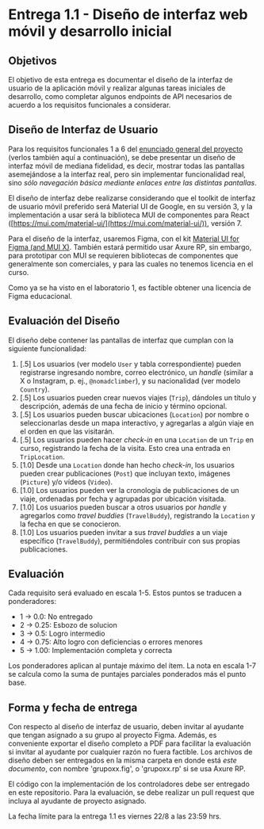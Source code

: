 # Entrega 1.1 - Diseño de interfaz web móvil y desarrollo inicial

## Objetivos

El objetivo de esta entrega es documentar el diseño de la interfaz de usuario de la aplicación móvil y realizar algunas tareas iniciales de desarrollo, como completar algunos endpoints de API necesarios de acuerdo a los requisitos funcionales a considerar.

## Diseño de Interfaz de Usuario

Para los requisitos funcionales 1 a 6 del [enunciado general del proyecto](../../README.md) (verlos también aquí a continuación), se debe presentar un diseño de interfaz móvil de mediana fidelidad, es decir, mostrar todas las pantallas asemejándose a la interfaz real, pero sin implementar funcionalidad real, sino _sólo navegación básica mediante enlaces entre las distintas pantallas_.

El diseño de interfaz debe realizarse considerando que el toolkit de interfaz de usuario móvil preferido será Material UI de Google, en su versión 3, y la implementación a usar será la biblioteca MUI de componentes para React ([https://mui.com/material-ui/](https://mui.com/material-ui/)), versión 7.

Para el diseño de la interfaz, usaremos Figma, con el kit [Material UI for Figma (and MUI X)](https://www.figma.com/community/file/912837788133317724/material-ui-for-figma-and-mui-x). También estará permitido usar Axure RP, sin embargo, para prototipar con MUI se requieren bibliotecas de componentes que generalmente son comerciales, y para las cuales no tenemos licencia en el curso.

Como ya se ha visto en el laboratorio 1, es factible obtener una licencia de Figma educacional.

## Evaluación del Diseño

El diseño debe contener las pantallas de interfaz que cumplan con la siguiente funcionalidad:

1. [.5] Los usuarios (ver modelo `User` y tabla correspondiente) pueden registrarse ingresando nombre, correo electrónico, un *handle* (similar a X o Instagram, p. ej., `@nomadclimber`), y su nacionalidad (ver modelo `Country`).
2. [.5] Los usuarios pueden crear nuevos viajes (`Trip`), dándoles un título y descripción, además de una fecha de inicio y término opcional.
3. [.5] Los usuarios pueden buscar ubicaciones (`Location`) por nombre o seleccionarlas desde un mapa interactivo, y agregarlas a algún viaje en el orden en que las visitarán.
4. [.5] Los usuarios pueden hacer *check-in* en una `Location` de un `Trip` en curso, registrando la fecha de la visita. Esto crea una entrada en `TripLocation`.
5. [1.0] Desde una `Location` donde han hecho *check-in*, los usuarios pueden crear publicaciones (`Post`) que incluyan texto, imágenes (`Picture`) y/o vídeos (`Video`).
6. [1.0] Los usuarios pueden ver la cronología de publicaciones de un viaje, ordenadas por fecha y agrupadas por ubicación visitada.
7. [1.0] Los usuarios pueden buscar a otros usuarios por *handle* y agregarlos como *travel buddies* (`TravelBuddy`), registrando la `Location` y la fecha en que se conocieron.
8. [1.0] Los usuarios pueden invitar a sus *travel buddies* a un viaje específico (`TravelBuddy`), permitiéndoles contribuir con sus propias publicaciones.

## Evaluación

Cada requisito será evaluado en escala 1-5. Estos puntos se traducen a ponderadores:

* 1 -> 0.0: No entregado
* 2 -> 0.25: Esbozo de solucion
* 3 -> 0.5: Logro intermedio
* 4 -> 0.75: Alto logro con deficiencias o errores menores
* 5 -> 1.00: Implementación completa y correcta

Los ponderadores aplican al puntaje máximo del ítem. La nota en escala 1-7 se calcula como la suma de puntajes parciales ponderados más el punto base.

## Forma y fecha de entrega

Con respecto al diseño de interfaz de usuario, deben invitar al ayudante que tengan asignado a su grupo al proyecto Figma. Además, es conveniente exportar el diseño completo a PDF para facilitar la evaluación si invitar al ayudante por cualquier razón no fuera factible. Los archivos de diseño deben ser entregados en la misma carpeta en donde está _este documento_, con nombre 'grupoxx.fig', o 'grupoxx.rp' si se usa Axure RP. 

El código con la implementación de los controladores debe ser entregado en este repositorio. Para la evaluación, se debe realizar un pull request que incluya al ayudante de proyecto asignado.

La fecha límite para la entrega 1.1 es viernes 22/8 a las 23:59 hrs.
